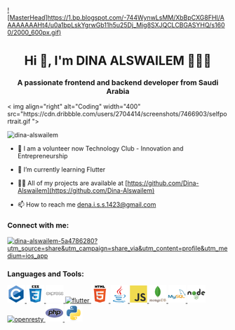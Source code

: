 [![MasterHead]https://1.bp.blogspot.com/-744WynwLsMM/XbBpCXG8FHI/AAAAAAAAHt4/u0a1bpLskYgrwGb11h5u25Dj_Mig8SXJQCLCBGASYHQ/s1600/2000_600px.gif)](https://rishavchanda.Io)
<h1 align="center">Hi 👋, I'm DINA ALSWAILEM 👩🏻‍💻</h1>
<h3 align="center">A passionate frontend and backend developer from Saudi Arabia</h3>
< img align="right" alt="Coding" width="400" src="https://cdn.dribbble.com/users/2704414/screenshots/7466903/selfportrait.gif ">

<p align="left"> <img src="https://komarev.com/ghpvc/?username=dina-alswailem&label=Profile%20views&color=0e75b6&style=flat" alt="dina-alswailem" /> </p>

- 🔭 I am a volunteer now Technology Club - Innovation and Entrepreneurship

- 🌱 I’m currently learning Flutter

- 👨‍💻 All of my projects are available at [https://github.com/Dina-Alswailem](https://github.com/Dina-Alswailem)

- 📫 How to reach me dena.i.s.s.1423@gmail.com

<h3 align="left">Connect with me:</h3>
<p align="left">
<a href="https://linkedin.com/in/dina-alswailem-5a4786280?utm_source=share&utm_campaign=share_via&utm_content=profile&utm_medium=ios_app" target="blank"><img align="center" src="https://raw.githubusercontent.com/rahuldkjain/github-profile-readme-generator/master/src/images/icons/Social/linked-in-alt.svg" alt="dina-alswailem-5a4786280?utm_source=share&utm_campaign=share_via&utm_content=profile&utm_medium=ios_app" height="30" width="40" /></a>
</p>

<h3 align="left">Languages and Tools:</h3>
<p align="left"> <a href="https://www.cprogramming.com/" target="_blank" rel="noreferrer"> <img src="https://raw.githubusercontent.com/devicons/devicon/master/icons/c/c-original.svg" alt="c" width="40" height="40"/> </a> <a href="https://www.w3schools.com/css/" target="_blank" rel="noreferrer"> <img src="https://raw.githubusercontent.com/devicons/devicon/master/icons/css3/css3-original-wordmark.svg" alt="css3" width="40" height="40"/> </a> <a href="https://expressjs.com" target="_blank" rel="noreferrer"> <img src="https://raw.githubusercontent.com/devicons/devicon/master/icons/express/express-original-wordmark.svg" alt="express" width="40" height="40"/> </a> <a href="https://flutter.dev" target="_blank" rel="noreferrer"> <img src="https://www.vectorlogo.zone/logos/flutterio/flutterio-icon.svg" alt="flutter" width="40" height="40"/> </a> <a href="https://www.w3.org/html/" target="_blank" rel="noreferrer"> <img src="https://raw.githubusercontent.com/devicons/devicon/master/icons/html5/html5-original-wordmark.svg" alt="html5" width="40" height="40"/> </a> <a href="https://www.java.com" target="_blank" rel="noreferrer"> <img src="https://raw.githubusercontent.com/devicons/devicon/master/icons/java/java-original.svg" alt="java" width="40" height="40"/> </a> <a href="https://developer.mozilla.org/en-US/docs/Web/JavaScript" target="_blank" rel="noreferrer"> <img src="https://raw.githubusercontent.com/devicons/devicon/master/icons/javascript/javascript-original.svg" alt="javascript" width="40" height="40"/> </a> <a href="https://www.mongodb.com/" target="_blank" rel="noreferrer"> <img src="https://raw.githubusercontent.com/devicons/devicon/master/icons/mongodb/mongodb-original-wordmark.svg" alt="mongodb" width="40" height="40"/> </a> <a href="https://www.mysql.com/" target="_blank" rel="noreferrer"> <img src="https://raw.githubusercontent.com/devicons/devicon/master/icons/mysql/mysql-original-wordmark.svg" alt="mysql" width="40" height="40"/> </a> <a href="https://nodejs.org" target="_blank" rel="noreferrer"> <img src="https://raw.githubusercontent.com/devicons/devicon/master/icons/nodejs/nodejs-original-wordmark.svg" alt="nodejs" width="40" height="40"/> </a> <a href="https://openresty.org/" target="_blank" rel="noreferrer"> <img src="https://openresty.org/images/logo.png" alt="openresty" width="40" height="40"/> </a> <a href="https://www.php.net" target="_blank" rel="noreferrer"> <img src="https://raw.githubusercontent.com/devicons/devicon/master/icons/php/php-original.svg" alt="php" width="40" height="40"/> </a> <a href="https://www.python.org" target="_blank" rel="noreferrer"> <img src="https://raw.githubusercontent.com/devicons/devicon/master/icons/python/python-original.svg" alt="python" width="40" height="40"/> </a> </p>

<p><img align="left" src="https://github-readme-stats.vercel.app/api/top-langs?username=dina-alswailem&show_icons=true&locale=en&layout=compact" alt="dina-alswaile
